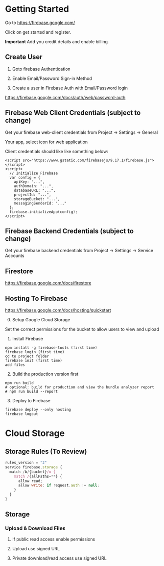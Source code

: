 # Getting Started

Go to https://firebase.google.com/

Click on get started and register.

**Important** Add you credit details and enable billing


## Create User

1. Goto firebase Authentication

2. Enable Email/Password Sign-in Method

3. Create a user in Firebase Auth with Email/Password login

https://firebase.google.com/docs/auth/web/password-auth


## Firebase Web Client Credentials (subject to change)

Get your firebase web-client credentials from Project -> Settings -> General

Your app, select icon for web application

Client credentials should like like something below:

```
<script src="https://www.gstatic.com/firebasejs/9.17.1/firebase.js"></script>
<script>
  // Initialize Firebase
  var config = {
    apiKey: "...",
    authDomain: "...",
    databaseURL: "...",
    projectId: "...",
    storageBucket: "...",
    messagingSenderId: "..."
  };
  firebase.initializeApp(config);
</script>
```

## Firebase Backend Credentials (subject to change)

Get your firebase backend credentials from Project -> Settings -> Service Accounts


## Firestore

https://firebase.google.com/docs/firestore


## Hosting To Firebase

https://firebase.google.com/docs/hosting/quickstart

0. Setup Google Cloud Storage

Set the correct permissions for the bucket to allow users to view and upload

1. Install Firebase

```
npm install -g firebase-tools (first time)
firebase login (first time)
cd to project folder
firebase init (first time)
add files
```

2. Build the production version first

```
npm run build
# optional: build for production and view the bundle analyzer report
# npm run build --report
```

3. Deploy to Firebase

```
firebase deploy --only hosting
firebase logout
```

# Cloud Storage

## Storage Rules (To Review)

```js
rules_version = "2"
service firebase.storage {
  match /b/{bucket}/o {
    match /{allPaths=**} {
      allow read;
      allow write: if request.auth != null;
    }
  }
}
```

<!-- https://firebase.google.com/docs/hosting/quickstart
npm install -g firebase-tools -->

## Storage

### Upload & Download Files

1. If public read access enable permissions

2. Upload use signed URL

3. Private download/read access use signed URL
